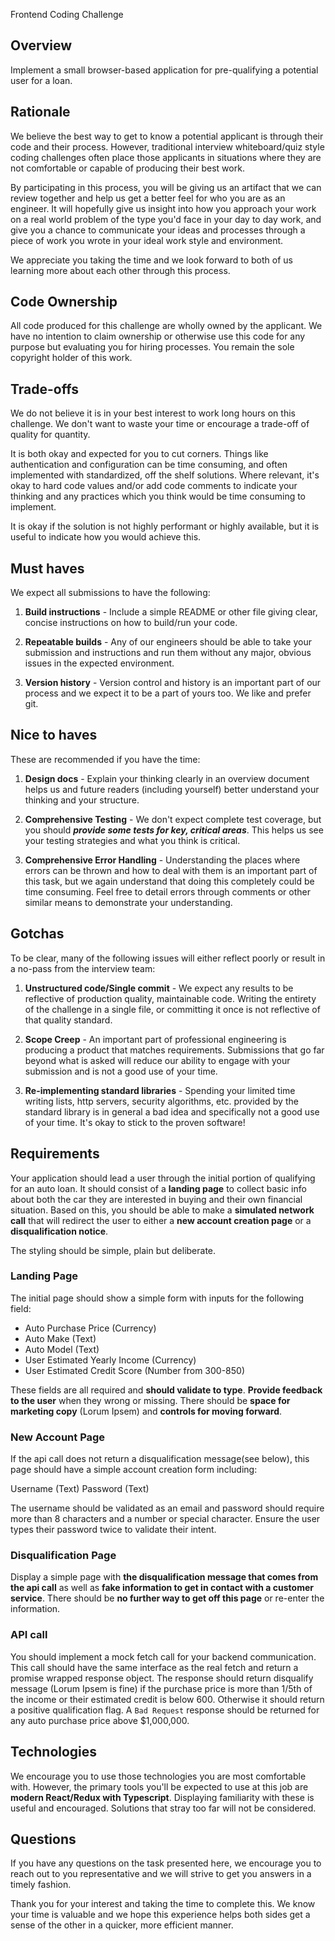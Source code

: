 Frontend Coding Challenge

## Overview
Implement a small browser-based application for pre-qualifying a potential user
for a loan. 

## Rationale
We believe the best way to get to know a potential applicant is through their code and their process. However, traditional interview whiteboard/quiz style coding challenges often place those applicants in situations where they are not comfortable or capable of producing their best work. 

By participating in this process, you will be giving us an artifact that we can review together and help us get a better feel for who you are as an engineer. It will hopefully give us insight into how you approach your work on a real world problem of the type you'd face in your day to day work, and give you a chance to communicate your ideas and processes through a piece of work you wrote in your ideal work style and environment.

We appreciate you taking the time and we look forward to both of us learning more about each other through this process.

## Code Ownership
All code produced for this challenge are wholly owned by the applicant. We have no intention to claim ownership or otherwise use this code for any purpose but evaluating you for hiring processes. You remain the sole copyright holder of this work.

## Trade-offs
We do not believe it is in your best interest to work long hours on this challenge. We don't want to waste your time or encourage a trade-off of quality for quantity.

It is both okay and expected for you to cut corners. Things like authentication and configuration can be time consuming, and often implemented with standardized, off the shelf solutions. Where relevant, it's okay to hard code values and/or add code comments to indicate your thinking and any practices which you think would be time consuming to implement.

It is okay if the solution is not highly performant or highly available, but it is useful to indicate how you would achieve this.

## Must haves
We expect all submissions to have the following:

1. __Build instructions__ - Include a simple README or other file giving clear, concise instructions on how to build/run your code.

2. __Repeatable builds__ - Any of our engineers should be able to take your submission and instructions and run them without any major, obvious issues in the expected environment.

3. __Version history__ - Version control and history is an important part of our process and we expect it to be a part of yours too. We like and prefer git.

## Nice to haves
These are recommended if you have the time:

1. __Design docs__ - Explain your thinking clearly in an overview document helps us and future readers (including yourself) better understand your thinking and your structure.

2. __Comprehensive Testing__ - We don't expect complete test coverage, but you should __*provide some tests for key, critical areas*__. This helps us see your testing strategies and what you think is critical. 

3. __Comprehensive Error Handling__ - Understanding the places where errors can be thrown and how to deal with them is an important part of this task, but we again understand that doing this completely could be time consuming. Feel free to detail errors through comments or other similar means to demonstrate your understanding.

## Gotchas
To be clear, many of the following issues will either reflect poorly or result in a no-pass from the interview team:

1. __Unstructured code/Single commit__ - We expect any results to be reflective of production quality, maintainable code. Writing the entirety of the challenge in a single file, or committing it once is not reflective of that quality standard.

2. __Scope Creep__ - An important part of professional engineering is producing a product that matches requirements. Submissions that go far beyond what is asked will reduce our ability to engage with your submission and is not a good use of your time.

3. __Re-implementing standard libraries__ - Spending your limited time writing lists, http servers, security algorithms, etc. provided by the standard library is in general a bad idea and specifically not a good use of your time. It's okay to stick to the proven software!

## Requirements
Your application should lead a user through the initial portion of qualifying for an auto loan. It should consist of a __landing page__ to collect basic info about both the car they are interested in buying and their own financial situation. Based on this, you should be able to make a __simulated network call__ that will redirect the user to either a __new account creation page__ or a __disqualification notice__.

The styling should be simple, plain but deliberate.

### Landing Page
The initial page should show a simple form with inputs for the following field:

- Auto Purchase Price (Currency)
- Auto Make (Text)
- Auto Model (Text)
- User Estimated Yearly Income (Currency)
- User Estimated Credit Score (Number from 300-850)

These fields are all required and __should validate to type__. __Provide feedback to the user__ when they wrong or missing. There should be __space for marketing copy__ (Lorum Ipsem) and __controls for moving forward__.

### New Account Page
If the api call does not return a disqualification message(see below), this page should have a simple account creation form including:

  Username (Text)
  Password (Text)

The username should be validated as an email and password should require more than 8 characters and a number or special character. Ensure the user types their password twice to validate their intent.

### Disqualification Page
Display a simple page with __the disqualification message that comes from the api call__ as well as __fake information to get in contact with a customer service__. There should be __no further way to get off this page__ or re-enter the information.

### API call
You should implement a mock fetch call for your backend communication. This call should have the same interface as the real fetch and return a promise wrapped response object. The response should return disqualify message (Lorum Ipsem is fine) if the purchase price is more than 1/5th of the income or their estimated credit is below 600. Otherwise it should return a positive qualification flag. A `Bad Request` response should be returned for any auto purchase price above $1,000,000.

## Technologies
We encourage you to use those technologies you are most comfortable with. However, the primary tools you'll be expected to use at this job are __modern React/Redux with Typescript__. Displaying familiarity with these is useful and encouraged. Solutions that stray too far will not be considered.

## Questions
If you have any questions on the task presented here, we encourage you to reach out to you representative and we will strive to get you answers in a timely fashion.

Thank you for your interest and taking the time to complete this. We know your time is valuable and we hope this experience helps both sides get a sense of the other in a quicker, more efficient manner.
